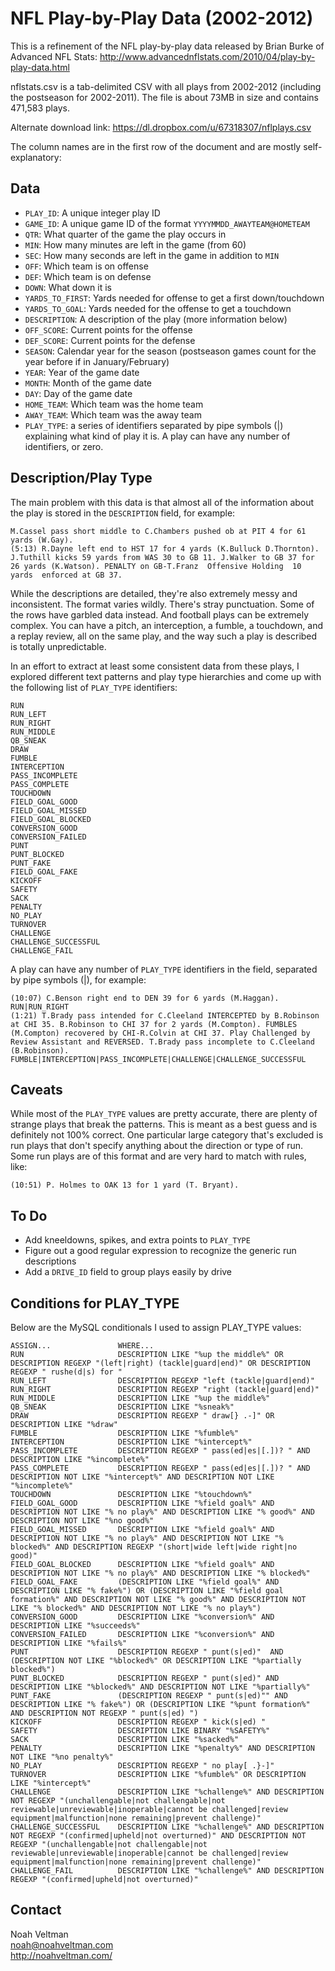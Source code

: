 NFL Play-by-Play Data (2002-2012)
=========

This is a refinement of the NFL play-by-play data released by Brian Burke of Advanced NFL Stats: http://www.advancednflstats.com/2010/04/play-by-play-data.html

nflstats.csv is a tab-delimited CSV with all plays from 2002-2012 (including the postseason for 2002-2011).  The file is about 73MB in size and contains 471,583 plays.

Alternate download link: https://dl.dropbox.com/u/67318307/nflplays.csv

The column names are in the first row of the document and are mostly self-explanatory:


Data
-----
- `PLAY_ID`: A unique integer play ID
- `GAME_ID`: A unique game ID of the format `YYYYMMDD_AWAYTEAM@HOMETEAM`
- `QTR`: What quarter of the game the play occurs in
- `MIN`: How many minutes are left in the game (from 60)
- `SEC`: How many seconds are left in the game in addition to `MIN`
- `OFF`: Which team is on offense
- `DEF`: Which team is on defense
- `DOWN`: What down it is
- `YARDS_TO_FIRST`: Yards needed for offense to get a first down/touchdown
- `YARDS_TO_GOAL`: Yards needed for the offense to get a touchdown
- `DESCRIPTION`: A description of the play (more information below)
- `OFF_SCORE`: Current points for the offense
- `DEF_SCORE`: Current points for the defense
- `SEASON`: Calendar year for the season (postseason games count for the year before if in January/February)
- `YEAR`: Year of the game date
- `MONTH`: Month of the game date
- `DAY`: Day of the game date
- `HOME_TEAM`: Which team was the home team
- `AWAY_TEAM`: Which team was the away team
- `PLAY_TYPE`: a series of identifiers separated by pipe symbols (|) explaining what kind of play it is.  A play can have any number of identifiers, or zero.

Description/Play Type
-----
The main problem with this data is that almost all of the information about the play is stored in the `DESCRIPTION` field, for example:

	M.Cassel pass short middle to C.Chambers pushed ob at PIT 4 for 61 yards (W.Gay).
	(5:13) R.Dayne left end to HST 17 for 4 yards (K.Bulluck D.Thornton).
	J.Tuthill kicks 59 yards from WAS 30 to GB 11. J.Walker to GB 37 for 26 yards (K.Watson). PENALTY on GB-T.Franz  Offensive Holding  10 yards  enforced at GB 37.

While the descriptions are detailed, they're also extremely messy and inconsistent.  The format varies wildly.  There's stray punctuation.  Some of the rows have garbled data instead.  And football plays can be extremely complex.  You can have a pitch, an interception, a fumble, a touchdown, and a replay review, all on the same play, and the way such a play is described is totally unpredictable.

In an effort to extract at least some consistent data from these plays, I explored different text patterns and play type hierarchies and come up with the following list of `PLAY_TYPE` identifiers:

	RUN
	RUN_LEFT
	RUN_RIGHT
	RUN_MIDDLE
	QB_SNEAK
	DRAW
	FUMBLE
	INTERCEPTION
	PASS_INCOMPLETE
	PASS_COMPLETE
	TOUCHDOWN
	FIELD_GOAL_GOOD
	FIELD_GOAL_MISSED
	FIELD_GOAL_BLOCKED
	CONVERSION_GOOD
	CONVERSION_FAILED
	PUNT
	PUNT_BLOCKED
	PUNT_FAKE
	FIELD_GOAL_FAKE
	KICKOFF
	SAFETY
	SACK
	PENALTY
	NO_PLAY
	TURNOVER
	CHALLENGE
	CHALLENGE_SUCCESSFUL
	CHALLENGE_FAIL

A play can have any number of `PLAY_TYPE` identifiers in the field, separated by pipe symbols (|), for example:

	(10:07) C.Benson right end to DEN 39 for 6 yards (M.Haggan).	RUN|RUN_RIGHT
	(1:21) T.Brady pass intended for C.Cleeland INTERCEPTED by B.Robinson at CHI 35. B.Robinson to CHI 37 for 2 yards (M.Compton). FUMBLES (M.Compton) recovered by CHI-R.Colvin at CHI 37. Play Challenged by Review Assistant and REVERSED. T.Brady pass incomplete to C.Cleeland (B.Robinson).	FUMBLE|INTERCEPTION|PASS_INCOMPLETE|CHALLENGE|CHALLENGE_SUCCESSFUL 	

Caveats
-----

While most of the `PLAY_TYPE` values are pretty accurate, there are plenty of strange plays that break the patterns.  This is meant as a best guess and is definitely not 100% correct.  One particular large category that's excluded is run plays that don't specify anything about the direction or type of run.  Some run plays are of this format and are very hard to match with rules, like:

	(10:51) P. Holmes to OAK 13 for 1 yard (T. Bryant).

To Do
-----

- Add kneeldowns, spikes, and extra points to `PLAY_TYPE`
- Figure out a good regular expression to recognize the generic run descriptions
- Add a `DRIVE_ID` field to group plays easily by drive

Conditions for PLAY_TYPE
-----

Below are the MySQL conditionals I used to assign PLAY_TYPE values:

	ASSIGN...				WHERE...
	RUN						DESCRIPTION LIKE "%up the middle%" OR DESCRIPTION REGEXP "(left|right) (tackle|guard|end)" OR DESCRIPTION REGEXP " rushe(d|s) for "
	RUN_LEFT				DESCRIPTION REGEXP "left (tackle|guard|end)"
	RUN_RIGHT				DESCRIPTION REGEXP "right (tackle|guard|end)"
	RUN_MIDDLE				DESCRIPTION LIKE "%up the middle%"
	QB_SNEAK				DESCRIPTION LIKE "%sneak%"
	DRAW					DESCRIPTION REGEXP " draw[} .-]" OR DESCRIPTION LIKE "%draw"
	FUMBLE					DESCRIPTION LIKE "%fumble%"
	INTERCEPTION			DESCRIPTION LIKE "%intercept%"
	PASS_INCOMPLETE			DESCRIPTION REGEXP " pass(ed|es|[.])? " AND DESCRIPTION LIKE "%incomplete%"
	PASS_COMPLETE			DESCRIPTION REGEXP " pass(ed|es|[.])? " AND DESCRIPTION NOT LIKE "%intercept%" AND DESCRIPTION NOT LIKE "%incomplete%"
	TOUCHDOWN				DESCRIPTION LIKE "%touchdown%"
	FIELD_GOAL_GOOD			DESCRIPTION LIKE "%field goal%" AND DESCRIPTION NOT LIKE "% no play%" AND DESCRIPTION LIKE "% good%" AND DESCRIPTION NOT LIKE "%no good%"
	FIELD_GOAL_MISSED		DESCRIPTION LIKE "%field goal%" AND DESCRIPTION NOT LIKE "% no play%" AND DESCRIPTION NOT LIKE "% blocked%" AND DESCRIPTION REGEXP "(short|wide left|wide right|no good)"
	FIELD_GOAL_BLOCKED		DESCRIPTION LIKE "%field goal%" AND DESCRIPTION NOT LIKE "% no play%" AND DESCRIPTION LIKE "% blocked%"
	FIELD_GOAL_FAKE			(DESCRIPTION LIKE "%field goal%" AND DESCRIPTION LIKE "% fake%") OR (DESCRIPTION LIKE "%field goal formation%" AND DESCRIPTION NOT LIKE "% good%" AND DESCRIPTION NOT LIKE "% blocked%" AND DESCRIPTION NOT LIKE "% no play%")	
	CONVERSION_GOOD			DESCRIPTION LIKE "%conversion%" AND DESCRIPTION LIKE "%succeeds%"
	CONVERSION_FAILED		DESCRIPTION LIKE "%conversion%" AND DESCRIPTION LIKE "%fails%"
	PUNT					DESCRIPTION REGEXP " punt(s|ed)"  AND (DESCRIPTION NOT LIKE "%blocked%" OR DESCRIPTION LIKE "%partially blocked%")
	PUNT_BLOCKED			DESCRIPTION REGEXP " punt(s|ed)" AND DESCRIPTION LIKE "%blocked%" AND DESCRIPTION NOT LIKE "%partially%"
	PUNT_FAKE				(DESCRIPTION REGEXP " punt(s|ed)"" AND DESCRIPTION LIKE "% fake%") OR (DESCRIPTION LIKE "%punt formation%" AND DESCRIPTION NOT REGEXP " punt(s|ed) ")
	KICKOFF					DESCRIPTION REGEXP " kick(s|ed) "
	SAFETY					DESCRIPTION LIKE BINARY "%SAFETY%"
	SACK					DESCRIPTION LIKE "%sacked%"
	PENALTY					DESCRIPTION LIKE "%penalty%" AND DESCRIPTION NOT LIKE "%no penalty%"
	NO_PLAY					DESCRIPTION REGEXP " no play[ .}-]"
	TURNOVER				DESCRIPTION LIKE "%fumble%" OR DESCRIPTION LIKE "%intercept%"
	CHALLENGE				DESCRIPTION LIKE "%challenge%" AND DESCRIPTION NOT REGEXP "(unchallengable|not challengable|not reviewable|unreviewable|inoperable|cannot be challenged|review equipment|malfunction|none remaining|prevent challenge)"
	CHALLENGE_SUCCESSFUL	DESCRIPTION LIKE "%challenge%" AND DESCRIPTION NOT REGEXP "(confirmed|upheld|not overturned)" AND DESCRIPTION NOT REGEXP "(unchallengable|not challengable|not reviewable|unreviewable|inoperable|cannot be challenged|review equipment|malfunction|none remaining|prevent challenge)"
	CHALLENGE_FAIL			DESCRIPTION LIKE "%challenge%" AND DESCRIPTION REGEXP "(confirmed|upheld|not overturned)"

Contact
-----

Noah Veltman  
noah@noahveltman.com  
http://noahveltman.com/  